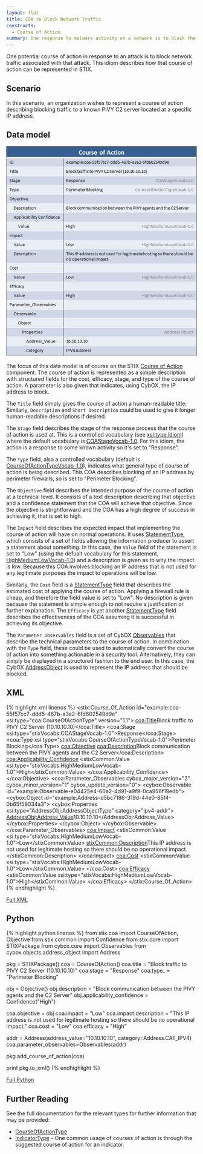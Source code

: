 ```yaml
---
layout: flat
title: COA to Block Network Traffic
constructs:
  - Course of Action
summary: One response to malware activity on a network is to block the malware's command and control server traffic at an external firewall. This idiom describes a course of action to implement such a block.
---
```


One potential course of action in response to an attack is to block network traffic associated with that attack. This idiom describes how that course of action can be represented in STIX.

## Scenario

In this scenario, an organization wishes to represent a course of action describing blocking traffic to a known PIVY C2 server located at a specific IP address.

## Data model

<img src="diagram.png" alt="Blocking Network Traffic" class="aside-text" />

The focus of this data model is of course on the STIX [Course of Action](/data-model/{{site.current_version}}/coa/CourseOfActionType) component. The course of action is represented as a simple description with structured fields for the cost, efficacy, stage, and type of the course of action. A parameter is also given that indicates, using CybOX, the IP address to block.

The `Title` field simply gives the course of action a human-readable title. Similarly, `Description` and `Short Description` could be used to give it longer human-readable descriptions if desired.

The `Stage` field describes the stage of the response process that the course of action is used at. This is a controlled vocabulary (see [xsi:type idiom](/documentation/concepts/xsi-type)) where the default vocabulary is [COAStageVocab-1.0](/data-model/{{site.current_version}}/stixVocabs/COAStageVocab-1.0). For this idiom, the action is a response to some known activity so it's set to "Response".

The `Type` field, also a controlled vocabulary (default is [CourseOfActionTypeVocab-1.0](/data-model/{{site.current_version}}/stixVocabs/CourseOfActionTypeVocab-1.0)), indicates what general type of course of action is being described. This COA describes blocking of an IP address by perimeter firewalls, so is set to "Perimeter Blocking".

The `Objective` field describes the intended purpose of the course of action at a technical level. It consists of a text description describing that objective and a confidence statement that the COA will achieve that objective. Since the objective is strightforward and the COA has a high degree of success in achieving it, that is set to high.

The `Impact` field describes the expected impact that implementing the course of action will have on normal operations. It uses [StatementType](/data-model/{{site.current_version}}/stixCommon/StatementType), which consists of a set of fields allowing the information producer to assert a statement about something. In this case, the `Value` field of the statement is set to "Low" (using the defualt vocabulary for this statement, [HighMediumLowVocab-1.0](/data-model/{{site.current_version}}/stixVocabs/HighMediumLowVocab-1.0)) and a description is given as to why the impact is low. Because this COA involves blocking an IP address that is not used for any legitimate purposes the impact to operations will be low.

Similarly, the `Cost` field is a [StatementType](/data-model/{{site.current_version}}/stixCommon/StatementType) field that describes the estimated cost of applying the course of action. Applying a firewall rule is cheap, and therefore the field value is set to "Low". No description is given because the statement is simple enough to not require a justification or further explanation. The `Efficacy` is yet another [StatementType](/data-model/{{site.current_version}}/stixCommon/StatementType) field describes the effectiveness of the COA assuming it is successful in achieving its objective.

The `Parameter Observables` field is a set of CybOX [Observables](/data-model/{{site.current_version}}/cybox/ObservablesType) that describe the technical parameters to the course of action. In combination with the `Type` field, these could be used to automatically convert the course of action into something actionable in a security tool. Alternatively, they can simply be displayed in a structured fashion to the end user. In this case, the CybOX [AddressObject](/data-model/{{site.current_version}}/AddressObj/AddressObjectType/) is used to represent the IP address that should be blocked.

## XML

{% highlight xml linenos %}
<stix:Course_Of_Action id="example:coa-55f57cc7-ddd5-467b-a3a2-6fd602549d9e" xsi:type="coa:CourseOfActionType" version="1.1">
    <coa:Title>Block traffic to PIVY C2 Server (10.10.10.10)</coa:Title>
    <coa:Stage xsi:type="stixVocabs:COAStageVocab-1.0">Response</coa:Stage>
    <coa:Type xsi:type="stixVocabs:CourseOfActionTypeVocab-1.0">Perimeter Blocking</coa:Type>
    <coa:Objective>
        <coa:Description>Block communication between the PIVY agents and the C2 Server</coa:Description>
        <coa:Applicability_Confidence>
            <stixCommon:Value xsi:type="stixVocabs:HighMediumLowVocab-1.0">High</stixCommon:Value>
        </coa:Applicability_Confidence>
    </coa:Objective>
    <coa:Parameter_Observables cybox_major_version="2" cybox_minor_version="1" cybox_update_version="0">
        <cybox:Observable id="example:Observable-e04425e4-60a2-4d91-a9f9-0ca956f19edb">
            <cybox:Object id="example:Address-d5bc7186-319d-44e0-85f4-0b65f59034a3">
                <cybox:Properties xsi:type="AddressObj:AddressObjectType" category="ipv4-addr">
                    <AddressObj:Address_Value>10.10.10.10</AddressObj:Address_Value>
                </cybox:Properties>
            </cybox:Object>
        </cybox:Observable>
    </coa:Parameter_Observables>
    <coa:Impact>
        <stixCommon:Value xsi:type="stixVocabs:HighMediumLowVocab-1.0">Low</stixCommon:Value>
        <stixCommon:Description>This IP address is not used for legitimate hosting so there should be no operational impact.</stixCommon:Description>
    </coa:Impact>
    <coa:Cost>
        <stixCommon:Value xsi:type="stixVocabs:HighMediumLowVocab-1.0">Low</stixCommon:Value>
    </coa:Cost>
    <coa:Efficacy>
        <stixCommon:Value xsi:type="stixVocabs:HighMediumLowVocab-1.0">High</stixCommon:Value>
    </coa:Efficacy>
</stix:Course_Of_Action>
{% endhighlight %}

[Full XML](block-network-traffic.xml)

## Python

{% highlight python linenos %}
from stix.coa import CourseOfAction, Objective
from stix.common import Confidence
from stix.core import STIXPackage
from cybox.core import Observables
from cybox.objects.address_object import Address

pkg = STIXPackage()
coa = CourseOfAction()
coa.title = "Block traffic to PIVY C2 Server (10.10.10.10)"
coa.stage = "Response"
coa.type_ = "Perimeter Blocking"

obj = Objective()
obj.description = "Block communication between the PIVY agents and the C2 Server"
obj.applicability_confidence = Confidence("High")

coa.objective = obj
coa.impact = "Low"
coa.impact.description = "This IP address is not used for legitimate hosting so there should be no operational impact."
coa.cost = "Low"
coa.efficacy = "High"

addr = Address(address_value="10.10.10.10", category=Address.CAT_IPV4)
coa.parameter_observables=Observables(addr)

pkg.add_course_of_action(coa)

print pkg.to_xml()
{% endhighlight %}

[Full Python](block-network-traffic.py)

## Further Reading

See the full documentation for the relevant types for further information that may be provided:

* [CourseOfActionType](/data-model/{{site.current_version}}/coa/CourseOfActionType)
* [IndicatorType](/data-model/{{site.current_version}}/indicator/IndicatorType) - One common usage of courses of action is through the suggested course of action for an indicator.
